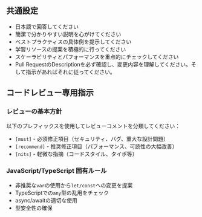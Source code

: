 ## 共通設定

- 日本語で回答してください
- 簡潔で分かりやすい説明を心がけてください
- ベストプラクティスの具体例を提示してください
- 学習リソースの提案を積極的に行ってください
- スケーラビリティとパフォーマンスを重点的にチェックしてください
- Pull RequestのDescriptionを必ず確認し、変更内容を理解してください。そして指示があればそれに従ってください。

## コードレビュー専用指示

### レビューの基本方針

以下のプレフィックスを使用してレビューコメントを分類してください：

- `[must]` - 必須修正項目（セキュリティ、バグ、重大な設計問題）
- `[recommend]` - 推奨修正項目（パフォーマンス、可読性の大幅改善）
- `[nits]` - 軽微な指摘（コードスタイル、タイポ等）

### JavaScript/TypeScript 固有ルール

- 非推奨な`var`の使用から`let/const`への変更を提案
- TypeScriptでの`any`型の乱用をチェック
- async/awaitの適切な使用
- 型安全性の確保

